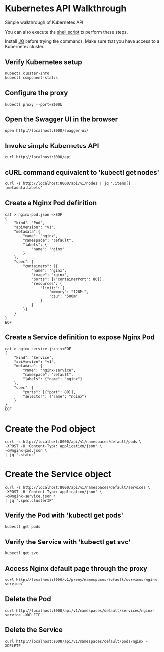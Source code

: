 # Kubernetes API Walkthrough
Simple walkthrough of Kubernetes API

You can also execute the [shell script](https://github.com/janakiramm/k8s-api-tutorial/blob/master/k8s-api.sh) to perform these steps.

Install [JQ](https://stedolan.github.io/jq/) before trying the commands.
Make sure that you have access to a Kubernetes cluster.

## Verify Kubernetes setup
```
kubectl cluster-info
kubectl component-status
```
## Configure the proxy
```
kubectl proxy --port=8000&
```
## Open the Swagger UI in the browser 
```
open http://localhost:8000/swagger-ui/
```
## Invoke simple Kubernetes API
```
curl http://localhost:8000/api
```
## cURL command equivalent to 'kubectl get nodes'
```
curl -s http://localhost:8000/api/v1/nodes | jq '.items[] .metadata.labels'
```

## Create a Nginx Pod definition
```
cat > nginx-pod.json <<EOF
{
    "kind": "Pod",
    "apiVersion": "v1",
    "metadata":{
        "name": "nginx",
        "namespace": "default",
        "labels": {
            "name": "nginx"
        }
    },
    "spec": {
        "containers": [{
            "name": "nginx",
            "image": "nginx",
            "ports": [{"containerPort": 80}],
            "resources": {
                "limits": {
                    "memory": "128Mi",
                    "cpu": "500m"
                }
            }
        }]
    }
}
EOF
```
## Create a Service definition to expose Nginx Pod
```
cat > nginx-service.json <<EOF
{
    "kind": "Service",
    "apiVersion": "v1",
    "metadata": {
        "name": "nginx-service",
        "namespace": "default",
        "labels": {"name": "nginx"}
    },
    "spec": {
        "ports": [{"port": 80}],
        "selector": {"name": "nginx"}
    }
}
EOF
```
# Create the Pod object
```
curl -s http://localhost:8000/api/v1/namespaces/default/pods \
-XPOST -H 'Content-Type: application/json' \
-d@nginx-pod.json \
| jq '.status'
```

# Create the Service object
```
curl -s http://localhost:8000/api/v1/namespaces/default/services \
-XPOST -H 'Content-Type: application/json' \
-d@nginx-service.json \
| jq '.spec.clusterIP'
```

## Verify the Pod with 'kubectl get pods'
```
kubectl get pods
```
## Verify the Service with 'kubectl get svc'
```
kubectl get svc
```
## Access Nginx default page through the proxy
```
curl http://localhost:8000/v1/proxy/namespaces/default/services/nginx-service/
```
## Delete the Pod
```
curl http://localhost:8000/api/v1/namespaces/default/services/nginx-service -XDELETE
```
## Delete the Service
```
curl http://localhost:8000/api/v1/namespaces/default/pods/nginx -XDELETE
```

